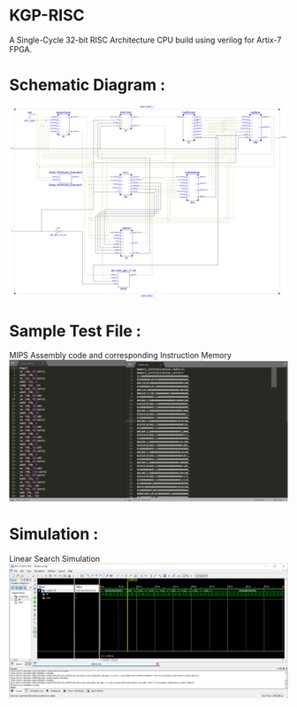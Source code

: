 # KGP-RISC
 A Single-Cycle 32-bit RISC Architecture CPU build using verilog for Artix-7 FPGA.
# Schematic Diagram :
![](https://github.com/Anshul718/KGP-RISC/blob/master/Schematic_Diagram.jpg)
# Sample Test File :
MIPS Assembly code and corresponding Instruction Memory
![](https://github.com/Anshul718/KGP-RISC/blob/master/Sample_Code.png)
# Simulation :
Linear Search Simulation
![](https://github.com/Anshul718/KGP-RISC/blob/master/Simulation.png)

